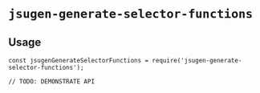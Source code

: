 # `jsugen-generate-selector-functions`

## Usage

```
const jsugenGenerateSelectorFunctions = require('jsugen-generate-selector-functions');

// TODO: DEMONSTRATE API
```
